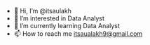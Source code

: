 - 👋 Hi, I’m @itsaulakh
- 👀 I’m interested in Data Analyst
- 🌱 I’m currently learning Data Analyst
- 📫 How to reach me itsaualakh9@gmail.com

<!---
itsaulakh/itsaulakh is a ✨ special ✨ repository because its `README.md` (this file) appears on your GitHub profile.
You can click the Preview link to take a look at your changes.
--->
